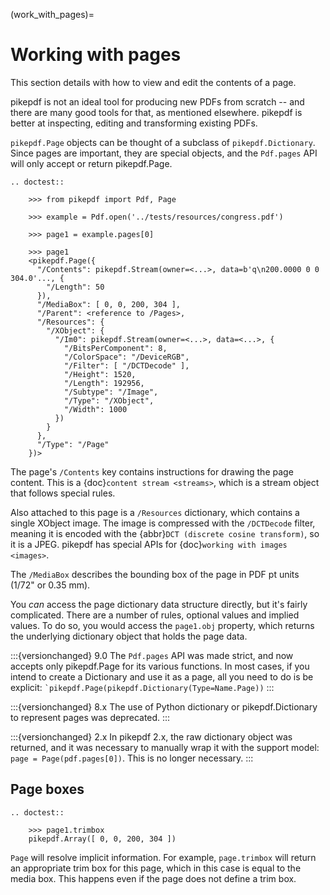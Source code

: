 (work_with_pages)=

# Working with pages

This section details with how to view and edit the contents of a page.

pikepdf is not an ideal tool for producing new PDFs from scratch -- and there are
many good tools for that, as mentioned elsewhere. pikepdf is better at inspecting,
editing and transforming existing PDFs.

`pikepdf.Page` objects can be thought of a subclass of `pikepdf.Dictionary`. Since
pages are important, they are special objects, and the `Pdf.pages` API will only
accept or return pikepdf.Page.

```{eval-rst}
.. doctest::

    >>> from pikepdf import Pdf, Page

    >>> example = Pdf.open('../tests/resources/congress.pdf')

    >>> page1 = example.pages[0]

    >>> page1
    <pikepdf.Page({
      "/Contents": pikepdf.Stream(owner=<...>, data=b'q\n200.0000 0 0 304.0'..., {
        "/Length": 50
      }),
      "/MediaBox": [ 0, 0, 200, 304 ],
      "/Parent": <reference to /Pages>,
      "/Resources": {
        "/XObject": {
          "/Im0": pikepdf.Stream(owner=<...>, data=<...>, {
            "/BitsPerComponent": 8,
            "/ColorSpace": "/DeviceRGB",
            "/Filter": [ "/DCTDecode" ],
            "/Height": 1520,
            "/Length": 192956,
            "/Subtype": "/Image",
            "/Type": "/XObject",
            "/Width": 1000
          })
        }
      },
      "/Type": "/Page"
    })>
```

The page's `/Contents` key contains instructions for drawing the page content.
This is a {doc}`content stream <streams>`, which is a stream object
that follows special rules.

Also attached to this page is a `/Resources` dictionary, which contains a
single XObject image. The image is compressed with the `/DCTDecode` filter,
meaning it is encoded with the {abbr}`DCT (discrete cosine transform)`, so it is
a JPEG. pikepdf has special APIs for {doc}`working with images <images>`.

The `/MediaBox` describes the bounding box of the page in PDF pt units
(1/72" or 0.35 mm).

You *can* access the page dictionary data structure directly, but it's fairly
complicated. There are a number of rules, optional values and implied values.
To do so, you would access the `page1.obj` property, which returns the
underlying dictionary object that holds the page data.

:::{versionchanged} 9.0
The `Pdf.pages` API was made strict, and now accepts only pikepdf.Page
for its various functions. In most cases, if you intend to create a
Dictionary and use it as a page, all you need to do is be explicit:
`` `pikepdf.Page(pikepdf.Dictionary(Type=Name.Page)) ``
:::

:::{versionchanged} 8.x
The use of Python dictionary or pikepdf.Dictionary to represent pages
was deprecated.
:::

:::{versionchanged} 2.x
In pikepdf 2.x, the raw dictionary object was returned, and it was
necessary to manually wrap it with the support model:
`page = Page(pdf.pages[0])`. This is no longer necessary.
:::

## Page boxes

```{eval-rst}
.. doctest::

    >>> page1.trimbox
    pikepdf.Array([ 0, 0, 200, 304 ])
```

`Page` will resolve implicit information. For example, `page.trimbox`
will return an appropriate trim box for this page, which in this case is
equal to the media box. This happens even if the page does not define
a trim box.
